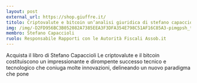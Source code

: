 ```yaml
---
layout: post
external_url: https://shop.giuffre.it/
titolo: Criptovalute e bitcoin un’analisi giuridica di stefano capaccioli
img: /img/-D2FD956BC3B052082A7385EEA3F3DFA354E798C51AF16C85A3-pimgpsh_thumbnail_win_distr.jpg
membro: Stefano Capaccioli
ruolo: Responsabile Rapporti con le Autorità Fiscali Assob.it
---
```


Acquista il libro di Stefano Capaccioli Le criptovalute e il bitcoin costituiscono un impressionante e dirompente successo tecnico e tecnologico che coniuga molte innovazioni, delineando un nuovo paradigma che pone
